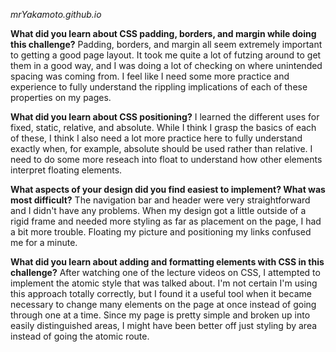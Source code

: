 *mrYakamoto.github.io*

**What did you learn about CSS padding, borders, and margin while doing this challenge?**
Padding, borders, and margin all seem extremely important to getting a good page layout. It took me quite a lot of futzing around to get them in a good way, and I was doing a lot of checking on where unintended spacing was coming from. I feel like I need some more practice and experience to fully understand the rippling implications of each of these properties on my pages.

**What did you learn about CSS positioning?**
I learned the different uses for fixed, static, relative, and absolute. While I think I grasp the basics of each of these, I think I also need a lot more practice here to fully understand exactly when, for example, absolute should be used rather than relative. I need to do some more reseach into float to understand how other elements interpret floating elements.

**What aspects of your design did you find easiest to implement? What was most difficult?**
The navigation bar and header were very straightforward and I didn't have any problems. When my design got a little outside of a rigid frame and needed more styling as far as placement on the page, I had a bit more trouble. Floating my picture and positioning my links confused me for a minute.

**What did you learn about adding and formatting elements with CSS in this challenge?**
After watching one of the lecture videos on CSS, I attempted to implement the atomic style that was talked about. I'm not certain I'm using this approach totally correctly, but I found it a useful tool when it became necessary to change many elements on the page at once instead of going through one at a time. Since my page is pretty simple and broken up into easily distinguished areas, I might have been better off just styling by area instead of going the atomic route.
